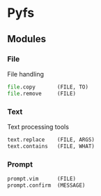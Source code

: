 Pyfs
====

## Modules


### File

File handling

```python
file.copy       (FILE, TO)
file.remove     (FILE)
```

### Text

Text processing tools

```python
text.replace    (FILE, ARGS)
text.contains   (FILE, WHAT)
```

### Prompt

```python
prompt.vim      (FILE)
prompt.confirm  (MESSAGE)
```